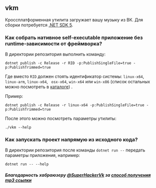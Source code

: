 ## vkm

Кроссплатформенная утилита загружает вашу музыку из ВК. Для сборки потребуется [.NET SDK 5](https://dot.net).

### Как собрать нативное self-executable приложение без runtime-зависимости от фреймворка?

В директории репозитория выполнить команду:

```
dotnet publish -c Release -r RID -p:PublishSingleFile=true -p:PublishTrimmed=true
```

Где вместо `RID` должен стоять идентификатор системы: `linux-x64`, `linux-arm`, `linux-x64`, ` osx-x64`, `win-x64`
или `win-x86` (список остальных можно посмотреть в [каталоге](https://docs.microsoft.com/en-us/dotnet/core/rid-catalog))
.

Пример:

```
dotnet publish -c Release -r linux-x64 -p:PublishSingleFile=true -p:PublishTrimmed=true
```

После этого можно посмотреть параметры утилиты:

```
./vkm --help
```

### Как запускать проект напрямую из исходного кода?

В директории репозитория после команды `dotnet run --` передать параметры приложения, например:

```
dotnet run -- --help
```

##### Благодарность хабраюзеру [@SuperHackerVk](https://habr.com/ru/users/superhackervk) за [способ получения mp3 ссылки](https://habr.com/ru/post/519302/)


